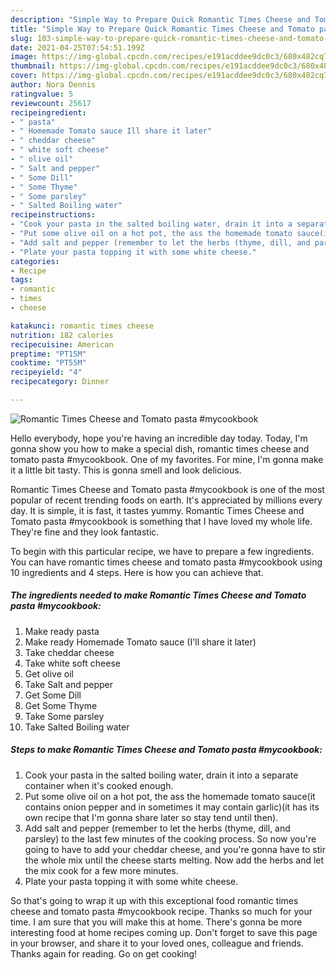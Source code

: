 ```yaml
---
description: "Simple Way to Prepare Quick Romantic Times Cheese and Tomato pasta #mycookbook"
title: "Simple Way to Prepare Quick Romantic Times Cheese and Tomato pasta #mycookbook"
slug: 103-simple-way-to-prepare-quick-romantic-times-cheese-and-tomato-pasta-mycookbook
date: 2021-04-25T07:54:51.199Z
image: https://img-global.cpcdn.com/recipes/e191acddee9dc0c3/680x482cq70/romantic-times-cheese-and-tomato-pasta-mycookbook-recipe-main-photo.jpg
thumbnail: https://img-global.cpcdn.com/recipes/e191acddee9dc0c3/680x482cq70/romantic-times-cheese-and-tomato-pasta-mycookbook-recipe-main-photo.jpg
cover: https://img-global.cpcdn.com/recipes/e191acddee9dc0c3/680x482cq70/romantic-times-cheese-and-tomato-pasta-mycookbook-recipe-main-photo.jpg
author: Nora Dennis
ratingvalue: 5
reviewcount: 25617
recipeingredient:
- " pasta"
- " Homemade Tomato sauce Ill share it later"
- " cheddar cheese"
- " white soft cheese"
- " olive oil"
- " Salt and pepper"
- " Some Dill"
- " Some Thyme"
- " Some parsley"
- " Salted Boiling water"
recipeinstructions:
- "Cook your pasta in the salted boiling water, drain it into a separate container when it&#39;s cooked enough."
- "Put some olive oil on a hot pot, the ass the homemade tomato sauce(it contains onion pepper and in sometimes it may contain garlic)(it has its own recipe that I&#39;m gonna share later so stay tend until then)."
- "Add salt and pepper (remember to let the herbs (thyme, dill, and parsley) to the last few minutes of the cooking process. So now you&#39;re going to have to add your cheddar cheese, and you&#39;re gonna have to stir the whole mix until the cheese starts melting. Now add the herbs and let the mix cook for a few more minutes."
- "Plate your pasta topping it with some white cheese."
categories:
- Recipe
tags:
- romantic
- times
- cheese

katakunci: romantic times cheese 
nutrition: 182 calories
recipecuisine: American
preptime: "PT15M"
cooktime: "PT55M"
recipeyield: "4"
recipecategory: Dinner

---
```



![Romantic Times Cheese and Tomato pasta #mycookbook](https://img-global.cpcdn.com/recipes/e191acddee9dc0c3/680x482cq70/romantic-times-cheese-and-tomato-pasta-mycookbook-recipe-main-photo.jpg)

Hello everybody, hope you're having an incredible day today. Today, I'm gonna show you how to make a special dish, romantic times cheese and tomato pasta #mycookbook. One of my favorites. For mine, I'm gonna make it a little bit tasty. This is gonna smell and look delicious.



Romantic Times Cheese and Tomato pasta #mycookbook is one of the most popular of recent trending foods on earth. It's appreciated by millions every day. It is simple, it is fast, it tastes yummy. Romantic Times Cheese and Tomato pasta #mycookbook is something that I have loved my whole life. They're fine and they look fantastic.


To begin with this particular recipe, we have to prepare a few ingredients. You can have romantic times cheese and tomato pasta #mycookbook using 10 ingredients and 4 steps. Here is how you can achieve that.

<!--inarticleads1-->

##### The ingredients needed to make Romantic Times Cheese and Tomato pasta #mycookbook:

1. Make ready  pasta
1. Make ready  Homemade Tomato sauce (I&#39;ll share it later)
1. Take  cheddar cheese
1. Take  white soft cheese
1. Get  olive oil
1. Take  Salt and pepper
1. Get  Some Dill
1. Get  Some Thyme
1. Take  Some parsley
1. Take  Salted Boiling water




<!--inarticleads2-->

##### Steps to make Romantic Times Cheese and Tomato pasta #mycookbook:

1. Cook your pasta in the salted boiling water, drain it into a separate container when it&#39;s cooked enough.
1. Put some olive oil on a hot pot, the ass the homemade tomato sauce(it contains onion pepper and in sometimes it may contain garlic)(it has its own recipe that I&#39;m gonna share later so stay tend until then).
1. Add salt and pepper (remember to let the herbs (thyme, dill, and parsley) to the last few minutes of the cooking process. So now you&#39;re going to have to add your cheddar cheese, and you&#39;re gonna have to stir the whole mix until the cheese starts melting. Now add the herbs and let the mix cook for a few more minutes.
1. Plate your pasta topping it with some white cheese.




So that's going to wrap it up with this exceptional food romantic times cheese and tomato pasta #mycookbook recipe. Thanks so much for your time. I am sure that you will make this at home. There's gonna be more interesting food at home recipes coming up. Don't forget to save this page in your browser, and share it to your loved ones, colleague and friends. Thanks again for reading. Go on get cooking!
